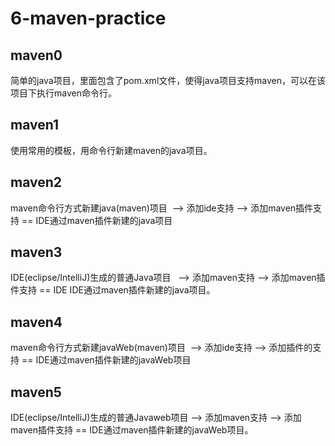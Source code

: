 # 6-maven-practice


## maven0

简单的java项目，里面包含了pom.xml文件，使得java项目支持maven，可以在该项目下执行maven命令行。

## maven1

使用常用的模板，用命令行新建maven的java项目。

## maven2

maven命令行方式新建java(maven)项目  --> 添加ide支持 --> 添加maven插件支持 ==  IDE通过maven插件新建的java项目

## maven3

IDE(eclipse/IntelliJ)生成的普通Java项目    --> 添加maven支持 --> 添加maven插件支持 == IDE IDE通过maven插件新建的java项目。

## maven4

maven命令行方式新建javaWeb(maven)项目  --> 添加ide支持 --> 添加插件的支持 ==  IDE通过maven插件新建的javaWeb项目

## maven5

IDE(eclipse/IntelliJ)生成的普通Javaweb项目 --> 添加maven支持 --> 添加maven插件支持 == IDE通过maven插件新建的javaWeb项目。


